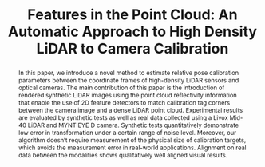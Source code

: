 ---
id:             2019-lidarcal
title:          "Features in the Point Cloud: An Automatic Approach to High Density LiDAR to Camera Calibration"
authors:
    - Me
    - Eduardo
    - MJR
# venue:          
year:           "2019-05"
thumbnail:      assets/moreresearch/lidarcal.png
links:
    paper:      assets/moreresearch/lidarcal.pdf

layout: project
short_title: High Density LiDAR to Camera Calibration
abstract: "In this paper, we introduce a novel method to estimate relative pose calibration parameters between the coordinate frames of high-density LiDAR sensors and optical cameras. The main contribution of this paper is the introduction of rendered synthetic LiDAR images using the point cloud reflectivity information that enable the use of 2D feature detectors to match calibration tag corners between the camera image and a dense LiDAR point cloud. Experimental results are evaluated by synthetic tests as well as real data collected using a Livox Mid-40 LiDAR and MYNT EYE D camera. Synthetic tests quantitatively demonstrate low error in transformation under a certain range of noise level. Moreover, our algorithm doesn’t require measurement of the physical size of calibration targets, which avoids the measurement error in real-world applications. Alignment on real data between the modalities shows qualitatively well aligned visual results."
---